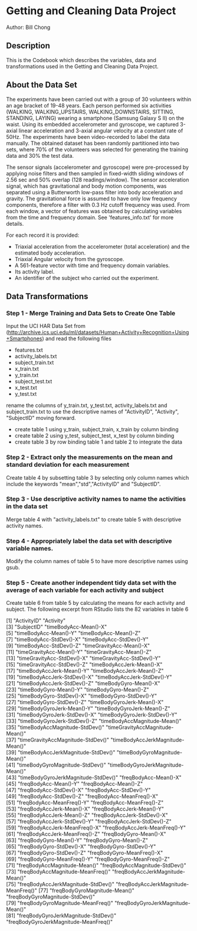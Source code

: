 # Getting and Cleaning Data Project
Author: Bill Chong

## Description
This is the Codebook which describes the variables, data and transformations used in the Getting and Cleaning Data Project.

## About the Data Set

The experiments have been carried out with a group of 30 volunteers within an age bracket of 19-48 years. Each person performed six activities (WALKING, WALKING_UPSTAIRS, WALKING_DOWNSTAIRS, SITTING, STANDING, LAYING) 
wearing a smartphone (Samsung Galaxy S II) on the waist. Using its embedded accelerometer and gyroscope, we captured 3-axial linear acceleration and 3-axial angular velocity at a constant rate of 50Hz. 
The experiments have been video-recorded to label the data manually. The obtained dataset has been randomly partitioned into two sets, where 70% of the volunteers was selected for generating the training 
data and 30% the test data. 

The sensor signals (accelerometer and gyroscope) were pre-processed by applying noise filters and then sampled in fixed-width sliding windows of 2.56 sec and 50% overlap (128 readings/window). The sensor acceleration signal, which has gravitational and body motion components, was separated using a Butterworth low-pass filter into body acceleration and gravity. The gravitational force is assumed to have only low frequency components, therefore a filter with 0.3 Hz cutoff frequency was used. From each window, a vector of features was obtained by calculating variables from the time and frequency domain. See 'features_info.txt' for more details. 

For each record it is provided:

- Triaxial acceleration from the accelerometer (total acceleration) and the estimated body acceleration.
- Triaxial Angular velocity from the gyroscope. 
- A 561-feature vector with time and frequency domain variables. 
- Its activity label. 
- An identifier of the subject who carried out the experiment.


## Data Transformations

### Step 1 - Merge Training and Data Sets to Create One Table

Input the UCI HAR Data Set from (http://archive.ics.uci.edu/ml/datasets/Human+Activity+Recognition+Using+Smartphones) and read the following files

- features.txt
- activity_labels.txt
- subject_train.txt
- x_train.txt
- y_train.txt
- subject_test.txt
- x_test.txt
- y_test.txt

rename the columns of y_train.txt, y_test.txt, activity_labels.txt and subject_train.txt to use the descriptive names of "ActivityID", "Activity", "SubjectID" moving forward.

- create table 1 using y_train, subject_train, x_train by column binding
- create table 2 using y_test, subject_test, x_test by column binding
- create table 3 by row binding table 1 and table 2 to integrate the data

### Step 2 - Extract only the measurements on the mean and standard deviation for each measurement

Create table 4 by subsetting table 3 by selecting only column names which include the keywords "mean","std","ActivityID" and "SubjectID".

### Step 3 - Use descriptive activity names to name the activities in the data set

Merge table 4 with "activity_labels.txt" to create table 5 with descriptive activity names.

### Step 4 - Appropriately label the data set with descriptive variable names. 

Modify the column names of table 5 to have more descriptive names using gsub.

### Step 5 - Create another independent tidy data set with the average of each variable for each activity and subject

Create table 6 from table 5 by calculating the means for each activity and subject. The following excerpt from RStudio lists the 82 variables in table 6

 [1] "ActivityID"                           "Activity"                            
 [3] "SubjectID"                            "timeBodyAcc-Mean()-X"                
 [5] "timeBodyAcc-Mean()-Y"                 "timeBodyAcc-Mean()-Z"                
 [7] "timeBodyAcc-StdDev()-X"               "timeBodyAcc-StdDev()-Y"              
 [9] "timeBodyAcc-StdDev()-Z"               "timeGravityAcc-Mean()-X"             
[11] "timeGravityAcc-Mean()-Y"              "timeGravityAcc-Mean()-Z"             
[13] "timeGravityAcc-StdDev()-X"            "timeGravityAcc-StdDev()-Y"           
[15] "timeGravityAcc-StdDev()-Z"            "timeBodyAccJerk-Mean()-X"            
[17] "timeBodyAccJerk-Mean()-Y"             "timeBodyAccJerk-Mean()-Z"            
[19] "timeBodyAccJerk-StdDev()-X"           "timeBodyAccJerk-StdDev()-Y"          
[21] "timeBodyAccJerk-StdDev()-Z"           "timeBodyGyro-Mean()-X"               
[23] "timeBodyGyro-Mean()-Y"                "timeBodyGyro-Mean()-Z"               
[25] "timeBodyGyro-StdDev()-X"              "timeBodyGyro-StdDev()-Y"             
[27] "timeBodyGyro-StdDev()-Z"              "timeBodyGyroJerk-Mean()-X"           
[29] "timeBodyGyroJerk-Mean()-Y"            "timeBodyGyroJerk-Mean()-Z"           
[31] "timeBodyGyroJerk-StdDev()-X"          "timeBodyGyroJerk-StdDev()-Y"         
[33] "timeBodyGyroJerk-StdDev()-Z"          "timeBodyAccMagnitude-Mean()"         
[35] "timeBodyAccMagnitude-StdDev()"        "timeGravityAccMagnitude-Mean()"      
[37] "timeGravityAccMagnitude-StdDev()"     "timeBodyAccJerkMagnitude-Mean()"     
[39] "timeBodyAccJerkMagnitude-StdDev()"    "timeBodyGyroMagnitude-Mean()"        
[41] "timeBodyGyroMagnitude-StdDev()"       "timeBodyGyroJerkMagnitude-Mean()"    
[43] "timeBodyGyroJerkMagnitude-StdDev()"   "freqBodyAcc-Mean()-X"                
[45] "freqBodyAcc-Mean()-Y"                 "freqBodyAcc-Mean()-Z"                
[47] "freqBodyAcc-StdDev()-X"               "freqBodyAcc-StdDev()-Y"              
[49] "freqBodyAcc-StdDev()-Z"               "freqBodyAcc-MeanFreq()-X"            
[51] "freqBodyAcc-MeanFreq()-Y"             "freqBodyAcc-MeanFreq()-Z"            
[53] "freqBodyAccJerk-Mean()-X"             "freqBodyAccJerk-Mean()-Y"            
[55] "freqBodyAccJerk-Mean()-Z"             "freqBodyAccJerk-StdDev()-X"          
[57] "freqBodyAccJerk-StdDev()-Y"           "freqBodyAccJerk-StdDev()-Z"          
[59] "freqBodyAccJerk-MeanFreq()-X"         "freqBodyAccJerk-MeanFreq()-Y"        
[61] "freqBodyAccJerk-MeanFreq()-Z"         "freqBodyGyro-Mean()-X"               
[63] "freqBodyGyro-Mean()-Y"                "freqBodyGyro-Mean()-Z"               
[65] "freqBodyGyro-StdDev()-X"              "freqBodyGyro-StdDev()-Y"             
[67] "freqBodyGyro-StdDev()-Z"              "freqBodyGyro-MeanFreq()-X"           
[69] "freqBodyGyro-MeanFreq()-Y"            "freqBodyGyro-MeanFreq()-Z"           
[71] "freqBodyAccMagnitude-Mean()"          "freqBodyAccMagnitude-StdDev()"       
[73] "freqBodyAccMagnitude-MeanFreq()"      "freqBodyAccJerkMagnitude-Mean()"     
[75] "freqBodyAccJerkMagnitude-StdDev()"    "freqBodyAccJerkMagnitude-MeanFreq()" 
[77] "freqBodyGyroMagnitude-Mean()"         "freqBodyGyroMagnitude-StdDev()"      
[79] "freqBodyGyroMagnitude-MeanFreq()"     "freqBodyGyroJerkMagnitude-Mean()"    
[81] "freqBodyGyroJerkMagnitude-StdDev()"   "freqBodyGyroJerkMagnitude-MeanFreq()"
